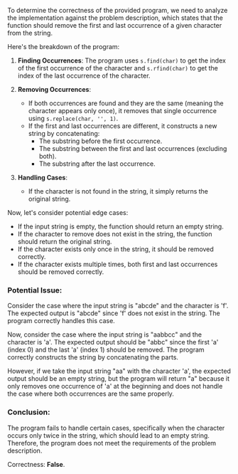 To determine the correctness of the provided program, we need to analyze the implementation against the problem description, which states that the function should remove the first and last occurrence of a given character from the string.

Here's the breakdown of the program:

1. **Finding Occurrences**: The program uses `s.find(char)` to get the index of the first occurrence of the character and `s.rfind(char)` to get the index of the last occurrence of the character.

2. **Removing Occurrences**:
   - If both occurrences are found and they are the same (meaning the character appears only once), it removes that single occurrence using `s.replace(char, '', 1)`.
   - If the first and last occurrences are different, it constructs a new string by concatenating:
     - The substring before the first occurrence.
     - The substring between the first and last occurrences (excluding both).
     - The substring after the last occurrence.

3. **Handling Cases**:
   - If the character is not found in the string, it simply returns the original string.

Now, let's consider potential edge cases:

- If the input string is empty, the function should return an empty string.
- If the character to remove does not exist in the string, the function should return the original string.
- If the character exists only once in the string, it should be removed correctly.
- If the character exists multiple times, both first and last occurrences should be removed correctly.

### Potential Issue:
Consider the case where the input string is "abcde" and the character is 'f'. The expected output is "abcde" since 'f' does not exist in the string. The program correctly handles this case.

Now, consider the case where the input string is "aabbcc" and the character is 'a'. The expected output should be "abbc" since the first 'a' (index 0) and the last 'a' (index 1) should be removed. The program correctly constructs the string by concatenating the parts.

However, if we take the input string "aa" with the character 'a', the expected output should be an empty string, but the program will return "a" because it only removes one occurrence of 'a' at the beginning and does not handle the case where both occurrences are the same properly.

### Conclusion:
The program fails to handle certain cases, specifically when the character occurs only twice in the string, which should lead to an empty string. Therefore, the program does not meet the requirements of the problem description.

Correctness: **False**.